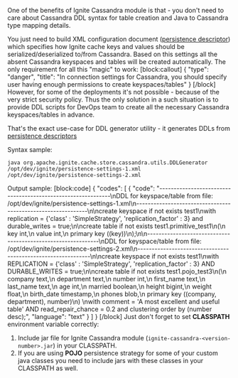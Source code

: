 One of the benefits of Ignite Cassandra module is that - you don't need to care about Cassandra DDL syntax for table creation and Java to Cassandra type mapping details. 

You just need to build XML configuration document ([persistence descriptor](doc:base-concepts#persistencesettingsbean)) which specifies how Ignite cache keys and values should be serialized/deserialized to/from Cassandra. Based on this settings all the absent Cassandra keyspaces and tables will be created automatically. The only requirement for all this "magic" to work:
[block:callout]
{
  "type": "danger",
  "title": "In connection settings for Cassandra, you should specify user having enough permissions to create keyspaces/tables"
}
[/block]
However, for some of the deployments it's not possible - because of the very strict security policy. Thus the only solution in a such situation is to provide DDL scripts for DevOps team to create all the necessary Cassandra keyspaces/tables in advance. 

That's the exact use-case for DDL generator utility - it generates DDLs from [persistence descriptors](doc:base-concepts#persistencesettingsbean)

Syntax sample:

`java org.apache.ignite.cache.store.cassandra.utils.DDLGenerator /opt/dev/ignite/persistence-settings-1.xml /opt/dev/ignite/persistence-settings-2.xml`

Output sample:
[block:code]
{
  "codes": [
    {
      "code": "-------------------------------------------------------------\nDDL for keyspace/table from file: /opt/dev/ignite/persistence-settings-1.xml\n-------------------------------------------------------------\n\ncreate keyspace if not exists test1\nwith replication = {'class' : 'SimpleStrategy', 'replication_factor' : 3} and durable_writes = true;\n\ncreate table if not exists test1.primitive_test1\n(\n key int,\n value int,\n primary key ((key))\n);\n\n-------------------------------------------------------------\nDDL for keyspace/table from file: /opt/dev/ignite/persistence-settings-2.xml\n-------------------------------------------------------------\n\ncreate keyspace if not exists test1\nwith REPLICATION = {'class' : 'SimpleStrategy', 'replication_factor' : 3} AND DURABLE_WRITES = true;\n\ncreate table if not exists test1.pojo_test3\n(\n company text,\n department text,\n number int,\n first_name text,\n last_name text,\n age int,\n married boolean,\n height bigint,\n weight float,\n birth_date timestamp,\n phones blob,\n primary key ((company, department), number)\n) \nwith comment = 'A most excellent and useful table' AND read_repair_chance = 0.2 and clustering order by (number desc);",
      "language": "text"
    }
  ]
}
[/block]
Just don't forget to set **CLASSPATH** environment variable correctly:

1. Include jar file for Ignite Cassandra module (`ignite-cassandra-<version-number>.jar`) in your CLASSPATH.
2. If you are using **POJO** persistence strategy for some of your custom java classes you need to include jars with these classes in your CLASSPATH as well.